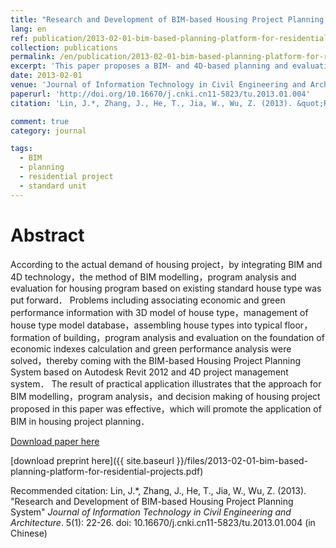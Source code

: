 ```yaml
---
title: "Research and Development of BIM-based Housing Project Planning System"
lang: en
ref: publication/2013-02-01-bim-based-planning-platform-for-residential-projects
collection: publications
permalink: /en/publication/2013-02-01-bim-based-planning-platform-for-residential-projects
excerpt: 'This paper proposes a BIM- and 4D-based planning and evaluation method and prototype system for planning of residential projects'
date: 2013-02-01
venue: 'Journal of Information Technology in Civil Engineering and Architecture'
paperurl: 'http://doi.org/10.16670/j.cnki.cn11-5823/tu.2013.01.004'
citation: 'Lin, J.*, Zhang, J., He, T., Jia, W., Wu, Z. (2013). &quot;Research and Development of BIM-based Housing Project Planning System&quot; <i>Journal of Information Technology in Civil Engineering and Architecture</i>. 5(1): 22-26. doi: 10.16670/j.cnki.cn11-5823/tu.2013.01.004 (in Chinese)'

comment: true
category: journal

tags: 
  - BIM
  - planning
  - residential project
  - standard unit
---
```



Abstract
====

According to the actual demand of housing project，by integrating BIM and 4D technology，the method of BIM modelling，program analysis and evaluation for housing program based on existing standard house type was put forward． Problems including associating economic and green performance information with 3D model of house type，management of house type model database，assembling house types into typical floor，formation of building，program analysis and evaluation on the foundation of economic indexes calculation and green performance analysis were solved，thereby coming with the BIM-based Housing Project Planning System based on Autodesk Revit 2012 and 4D project management system． The result of practical application illustrates that the approach for BIM modelling，program analysis，and decision making of housing project proposed in this paper was effective，which will promote the application of BIM in housing project planning．

[Download paper here](http://doi.org/10.16670/j.cnki.cn11-5823/tu.2013.01.004)

[download preprint here]({{ site.baseurl }}/files/2013-02-01-bim-based-planning-platform-for-residential-projects.pdf)

Recommended citation: Lin, J.*, Zhang, J., He, T., Jia, W., Wu, Z. (2013). &quot;Research and Development of BIM-based Housing Project Planning System&quot; <i>Journal of Information Technology in Civil Engineering and Architecture</i>. 5(1): 22-26. doi: 10.16670/j.cnki.cn11-5823/tu.2013.01.004 (in Chinese)